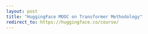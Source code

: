 ```yaml
---
layout: post
title: "HuggingFace MOOC on Transformer Methodology"
redirect_to: https://huggingface.co/course/
---
```

